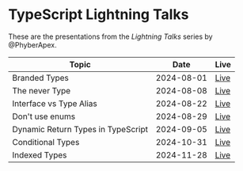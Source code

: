 # TypeScript Lightning Talks

These are the presentations from the _Lightning Talks_ series by @PhyberApex.

| Topic                              | Date       | Live                                                                                         |
|------------------------------------|------------|----------------------------------------------------------------------------------------------|
| Branded Types                      | 2024-08-01 | [Live](https://phyberapex.github.io/typescript-lightning-talks/01-branded-types/)            |
| The never Type                     | 2024-08-08 | [Live](https://phyberapex.github.io/typescript-lightning-talks/02-the-never-type/)           |
| Interface vs Type Alias            | 2024-08-22 | [Live](https://phyberapex.github.io/typescript-lightning-talks/03-interface-vs-type-alias/)  |
| Don't use enums                    | 2024-08-29 | [Live](https://phyberapex.github.io/typescript-lightning-talks/04-dont-use-enums/)           |
| Dynamic Return Types in TypeScript | 2024-09-05 | [Live](https://phyberapex.github.io/typescript-lightning-talks/05-return-type-by-parameter/) |
| Conditional Types                  | 2024-10-31 | [Live](https://phyberapex.github.io/typescript-lightning-talks/06-conditional-types/)        |
| Indexed Types                      | 2024-11-28 | [Live](https://phyberapex.github.io/typescript-lightning-talks/07-indexed-types/)            |
